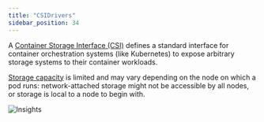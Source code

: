 ```yaml
---
title: "CSIDrivers"
sidebar_position: 34
---
```


A [Container Storage Interface (CSI)](https://kubernetes.io/docs/concepts/storage/volumes/#csi) defines a standard interface for container orchestration systems (like Kubernetes) to expose arbitrary storage systems to their container workloads.

[Storage capacity](https://kubernetes.io/docs/concepts/storage/storage-capacity/) is limited and may vary depending on the node on which a pod runs: network-attached storage might not be accessible by all nodes, or storage is local to a node to begin with.

![Insights](/img/resource-view/storage-csidrivers.png)